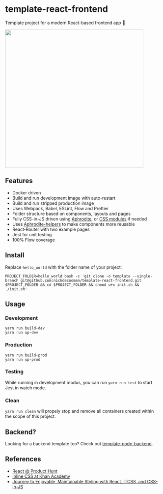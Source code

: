 # template-react-frontend
Template project for a modern React-based frontend app 💃

<img src="https://cdn.pbrd.co/images/6GJxp7tQ.gif" width="450">

## Features

* Docker driven
* Build and run development image with auto-restart
* Build and run stripped production image
* Uses Webpack, Babel, ESLint, Flow and Prettier
* Folder structure based on components, layouts and pages
* Fully CSS-in-JS driven using [Aphrodite](https://github.com/Khan/aphrodite), or [CSS modules](https://github.com/css-modules/css-modules) if needed
* Uses [Aphrodite-helpers](https://github.com/nickdecooman/aphrodite-helpers) to make components more reusable
* React-Router with two example pages
* Jest for unit testing
* 100% Flow coverage

## Install

Replace `hello_world` with the folder name of your project:

```
PROJECT_FOLDER=hello_world bash -c 'git clone -o template --single-branch git@github.com:nickdecooman/template-react-frontend.git $PROJECT_FOLDER && cd $PROJECT_FOLDER && chmod u+x init.sh && ./init.sh'
```

## Usage

### Development

```
yarn run build-dev
yarn run up-dev
```

### Production

```
yarn run build-prod
yarn run up-prod
```

### Testing

While running in development modus, you can run `yarn run test` to start Jest in watch mode.

### Clean

`yarn run clean` will propely stop and remove all containers created within the scope of this project.


## Backend?

Looking for a backend template too? Check out [template-node-backend](https://github.com/nickdecooman/template-node-backend).

## References

* [React @ Product Hunt](https://speakerdeck.com/rstankov/react-at-product-hunt-wad)
* [Inline CSS at Khan Academy](http://engineering.khanacademy.org/posts/aphrodite-inline-css.htm)
* [Journey to Enjoyable, Maintainable Styling with React, ITCSS, and CSS-in-JS](https://medium.com/maintainable-react-apps/journey-to-enjoyable-maintainable-styling-with-react-itcss-and-css-in-js-632cfa9c70d6)
